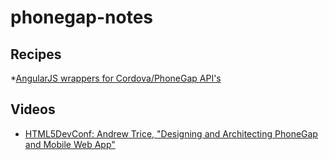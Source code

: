 phonegap-notes
==============
## Recipes
*[AngularJS wrappers for Cordova/PhoneGap API's](https://github.com/mstaessen/angular-phonegap)

## Videos
* [HTML5DevConf: Andrew Trice, "Designing and Architecting PhoneGap and Mobile Web App"](https://www.youtube.com/watch?v=MzvBTTlj4po)


